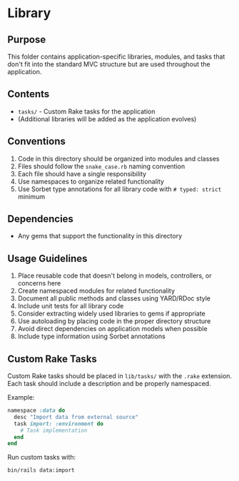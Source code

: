# Library

## Purpose
This folder contains application-specific libraries, modules, and tasks that don't fit into the standard MVC structure but are used throughout the application.

## Contents
- `tasks/` - Custom Rake tasks for the application
- (Additional libraries will be added as the application evolves)

## Conventions
1. Code in this directory should be organized into modules and classes
2. Files should follow the `snake_case.rb` naming convention
3. Each file should have a single responsibility
4. Use namespaces to organize related functionality
5. Use Sorbet type annotations for all library code with `# typed: strict` minimum

## Dependencies
- Any gems that support the functionality in this directory

## Usage Guidelines
1. Place reusable code that doesn't belong in models, controllers, or concerns here
2. Create namespaced modules for related functionality
3. Document all public methods and classes using YARD/RDoc style
4. Include unit tests for all library code
5. Consider extracting widely used libraries to gems if appropriate
6. Use autoloading by placing code in the proper directory structure
7. Avoid direct dependencies on application models when possible
8. Include type information using Sorbet annotations

## Custom Rake Tasks
Custom Rake tasks should be placed in `lib/tasks/` with the `.rake` extension. Each task should include a description and be properly namespaced.

Example:
```ruby
namespace :data do
  desc "Import data from external source"
  task import: :environment do
    # Task implementation
  end
end
```

Run custom tasks with:
```bash
bin/rails data:import
```
